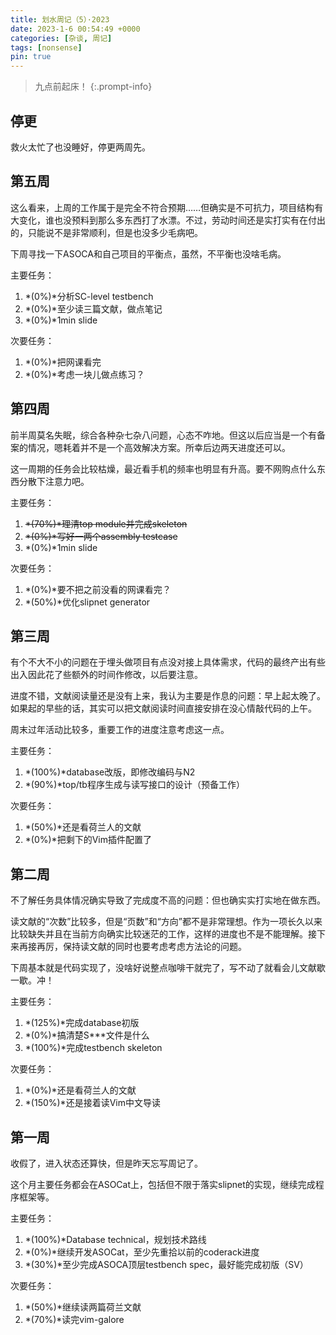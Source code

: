 ```yaml
---
title: 划水周记（5）·2023
date: 2023-1-6 00:54:49 +0000
categories: [杂谈, 周记]
tags: [nonsense]
pin: true
---
```


> 九点前起床！
{:.prompt-info}

## 停更

救火太忙了也没睡好，停更两周先。

## 第五周

这么看来，上周的工作属于是完全不符合预期……但确实是不可抗力，项目结构有大变化，谁也没预料到那么多东西打了水漂。不过，劳动时间还是实打实有在付出的，只能说不是非常顺利，但是也没多少毛病吧。

下周寻找一下ASOCA和自己项目的平衡点，虽然，不平衡也没啥毛病。

主要任务：

1. *(0%)*分析SC-level testbench
2. *(0%)*至少读三篇文献，做点笔记
3. *(0%)*1min slide

次要任务：

1. *(0%)*把网课看完
2. *(0%)*考虑一块儿做点练习？

## 第四周

前半周莫名失眠，综合各种杂七杂八问题，心态不咋地。但这以后应当是一个有备案的情况，嗯耗着并不是一个高效解决方案。所幸后边两天进度还可以。

这一周期的任务会比较枯燥，最近看手机的频率也明显有升高。要不网购点什么东西分散下注意力吧。

主要任务：

1. ~~*(70%)*理清top module并完成skeleton~~
2. ~~*(0%)*写好一两个assembly testcase~~
3. *(0%)*1min slide

次要任务：

1. *(0%)*要不把之前没看的网课看完？
2. *(50%)*优化slipnet generator

## 第三周

有个不大不小的问题在于埋头做项目有点没对接上具体需求，代码的最终产出有些出入因此花了些额外的时间作修改，以后要注意。

进度不错，文献阅读量还是没有上来，我认为主要是作息的问题：早上起太晚了。如果起的早些的话，其实可以把文献阅读时间直接安排在没心情敲代码的上午。

周末过年活动比较多，重要工作的进度注意考虑这一点。

主要任务：

1. *(100%)*database改版，即修改编码与N2
2. *(90%)*top/tb程序生成与读写接口的设计（预备工作）

次要任务：

1. *(50%)*还是看荷兰人的文献
2. *(0%)*把剩下的Vim插件配置了

## 第二周

不了解任务具体情况确实导致了完成度不高的问题：但也确实实打实地在做东西。

读文献的“次数”比较多，但是“页数”和“方向”都不是非常理想。作为一项长久以来比较缺失并且在当前方向确实比较迷茫的工作，这样的进度也不是不能理解。接下来再接再厉，保持读文献的同时也要考虑考虑方法论的问题。

下周基本就是代码实现了，没啥好说整点咖啡干就完了，写不动了就看会儿文献歇一歇。冲！

主要任务：

1. *(125%)*完成database初版
2. *(0%)*搞清楚S\*\*\*文件是什么
3. *(100%)*完成testbench skeleton

次要任务：

1. *(0%)*还是看荷兰人的文献
2. *(150%)*还是接着读Vim中文导读

## 第一周

收假了，进入状态还算快，但是昨天忘写周记了。

这个月主要任务都会在ASOCat上，包括但不限于落实slipnet的实现，继续完成程序框架等。

主要任务：

1. *(100%)*Database technical，规划技术路线
2. *(0%)*继续开发ASOCat，至少先重拾以前的coderack进度
3. *(30%)*至少完成ASOCA顶层testbench spec，最好能完成初版（SV）

次要任务：

1. *(50%)*继续读两篇荷兰文献
2. *(70%)*读完vim-galore
